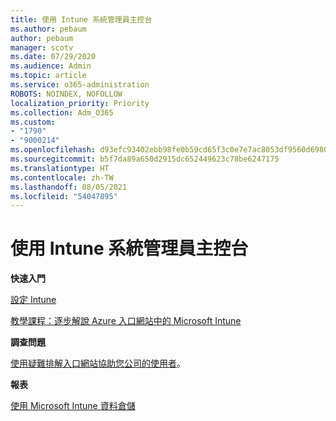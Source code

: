 ```yaml
---
title: 使用 Intune 系統管理員主控台
ms.author: pebaum
author: pebaum
manager: scotv
ms.date: 07/29/2020
ms.audience: Admin
ms.topic: article
ms.service: o365-administration
ROBOTS: NOINDEX, NOFOLLOW
localization_priority: Priority
ms.collection: Adm_O365
ms.custom:
- "1790"
- "9000214"
ms.openlocfilehash: d93efc93402ebb98fe0b59cd65f3c0e7e7ac8053df9560d6980535b82d3813db
ms.sourcegitcommit: b5f7da89a650d2915dc652449623c78be6247175
ms.translationtype: HT
ms.contentlocale: zh-TW
ms.lasthandoff: 08/05/2021
ms.locfileid: "54047895"
---
```

# <a name="using-the-intune-admin-console"></a>使用 Intune 系統管理員主控台

**快速入門**

[設定 Intune](https://docs.microsoft.com/intune/setup-steps)

[教學課程：逐步解說 Azure 入口網站中的 Microsoft Intune](https://docs.microsoft.com/intune/tutorial-walkthrough-intune-portal)

**調查問題**

[使用疑難排解入口網站協助您公司的使用者](https://docs.microsoft.com/intune/help-desk-operators)。

**報表**

[使用 Microsoft Intune 資料倉儲](https://docs.microsoft.com/intune/reports-nav-create-intune-reports)